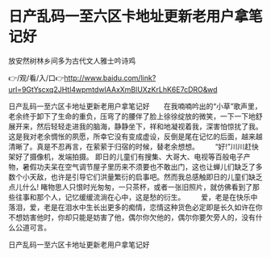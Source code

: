 # 日产乱码一至六区卡地址更新老用户拿笔记好
放安然树林乡间多为古代文人雅士吟诗鸡

👉/观/看/入/口👉http://www.baidu.com/link?url=9GtYscxq2JHtl4wpmtdwIAAxXmBlUXzKrLhK6E7cDRO&wd

日产乱码一至六区卡地址更新老用户拿笔记好　　在我喃喃吟出的“小草”歌声里，老余终于卸下了生命的重负，压弯了的腰伴了脸上徐徐绽放的微笑，一下一下地舒展开来，然后轻轻走进我的脑海，静静坐下，祥和地凝视着我，深害怕惊扰了我。这是我对老余惆怅的夙愿，所幸它没有变成虚设，反倒是尾在记忆的后面，越来越清晰了。真是不忍再言，在萦萦于归宿的时候，替老余想想。
　　“好!”川川赶快架好了摄像机，发端拍摄。
即日的儿童们有搜集、大哥大、电视等百般电子产物，暑假功夫呆在空气调节屋子里历来不须要也不敢出门，这也让蝉儿们缺乏了多数个小天敌，也许是引导它们洪量繁衍的启事吧。然而我总感触即日的儿童们缺乏点儿什么!
睹物思人只恨时光匆匆，一只茶杯，或者一张旧照片，就仿佛看到了那些往事和那个人，记忆缓缓流淌在心中，这是愁的衍生。
　　爱，老是在快乐中落泪，爱，老是在泪水中生长出更多的痴情，恋情这种货色必定即是长久如许在你不想妨害他时，你却只能是妨害了他，偶尔你欠他的，偶尔你要欠旁人的，没有什么公道可言。

日产乱码一至六区卡地址更新老用户拿笔记好

